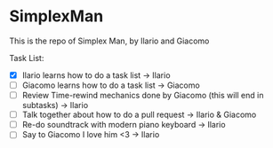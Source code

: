 # SimplexMan
This is the repo of Simplex Man, by Ilario and Giacomo

Task List:
- [x] Ilario learns how to do a task list -> Ilario
- [ ] Giacomo learns how to do a task list -> Giacomo
- [ ] Review Time-rewind mechanics done by Giacomo (this will end in subtasks) -> Ilario
- [ ] Talk together about how to do a pull request -> Ilario & Giacomo
- [ ] Re-do soundtrack with modern piano keyboard -> Ilario
- [ ] Say to Giacomo I love him <3 -> Ilario

